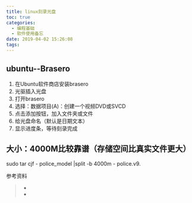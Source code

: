 ```yaml
---
title: linux刻录光盘
toc: true
categories:
  - 编程基础
  - 软件使用备忘
date: 2019-04-02 15:26:08
tags:
---
```


## ubuntu--Brasero

1. 在Ubuntu软件商店安装brasero
2. 光驱插入光盘
3. 打开brasero
4. 选择：数据项目(A)：创建一个视频DVD或SVCD
5. 点击添加按钮，加入文件夹或文件
6. 给光盘命名（默认是日期文本）
7. 显示进度条，等待刻录完成



## 大小：4000M比较靠谱（存储空间比真实文件更大）

sudo tar cjf - police_model |split -b 4000m - police.v9.







参考资料

> - []()
> - []()
